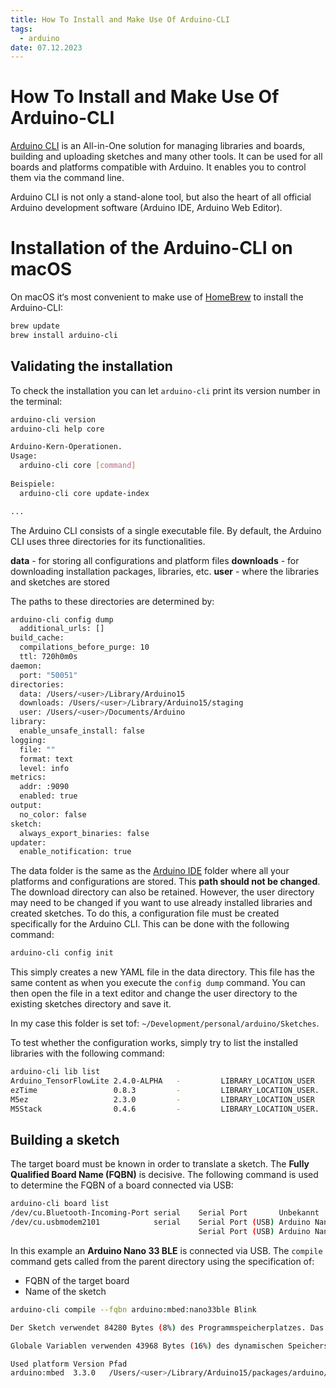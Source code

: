 ```yaml
---
title: How To Install and Make Use Of Arduino-CLI
tags:
  - arduino
date: 07.12.2023
---
```

# How To Install and Make Use Of Arduino-CLI

[Arduino CLI](https://arduino.github.io/arduino-cli/0.35/) is an All-in-One solution for managing libraries and boards, building and uploading sketches and many other tools. It can be used for all boards and platforms compatible with Arduino. It enables you to control them via the command line.

Arduino CLI is not only a stand-alone tool, but also the heart of all official Arduino development software (Arduino IDE, Arduino Web Editor). 

# Installation of the Arduino-CLI on macOS

On macOS it‘s most convenient to make use of [HomeBrew](https://brew.sh) to install the Arduino-CLI:

```bash
brew update
brew install arduino-cli
```

## Validating the installation

To check the installation you can let `arduino-cli` print its version number in the terminal:

```bash
arduino-cli version                                                              arduino-cli  Version: 0.34.2 Commit: 963c1a76 Datum: 2023-09-11T09:50:44Z
arduino-cli help core                                                            

Arduino-Kern-Operationen.
Usage:
  arduino-cli core [command]
  
Beispiele:
  arduino-cli core update-index

...

```

The Arduino CLI consists of a single executable file. By default, the Arduino CLI uses three directories for its functionalities.

**data** - for storing all configurations and platform files
**downloads** - for downloading installation packages, libraries, etc.
**user** - where the libraries and sketches are stored

The paths to these directories are determined by:

```bash
arduino-cli config dump                                                          board_manager:
  additional_urls: []
build_cache:
  compilations_before_purge: 10
  ttl: 720h0m0s
daemon:
  port: "50051"
directories:
  data: /Users/<user>/Library/Arduino15
  downloads: /Users/<user>/Library/Arduino15/staging
  user: /Users/<user>/Documents/Arduino
library:
  enable_unsafe_install: false
logging:
  file: ""
  format: text
  level: info
metrics:
  addr: :9090
  enabled: true
output:
  no_color: false
sketch:
  always_export_binaries: false
updater:
  enable_notification: true
```

The data folder is the same as the [Arduino IDE](https://www.arduino.cc/en/software) folder where all your platforms and configurations are stored. This **path should not be changed**. The download directory can also be retained. However, the user directory may need to be changed if you want to use already installed libraries and created sketches. To do this, a configuration file must be created specifically for the Arduino CLI. This can be done with the following command:

```bash
arduino-cli config init
```

This simply creates a new YAML file in the data directory. This file has the same content as when you execute the `config dump` command. You can then open the file in a text editor and change the user directory to the existing sketches directory and save it. 

In my case this folder is set tof:  `~/Development/personal/arduino/Sketches`. 

To test whether the configuration works, simply try to list the installed libraries with the following command:

```bash
arduino-cli lib list                                                             Name                   Installiert   Verfügbar Ort                Beschreibung   
Arduino_TensorFlowLite 2.4.0-ALPHA   -         LIBRARY_LOCATION_USER   -         
ezTime                 0.8.3         -         LIBRARY_LOCATION_USER.  -         
M5ez                   2.3.0         -         LIBRARY_LOCATION_USER   -       
M5Stack                0.4.6         -         LIBRARY_LOCATION_USER.  -
```

## Building a sketch

The target board must be known in order to translate a sketch. The **Fully Qualified Board Name (FQBN)** is decisive. The following command is used to determine the FQBN of a board connected via USB:

```bash
arduino-cli board list                                                           Port                            Protokoll Typ               Platinenname        FQBN                        Kern             
/dev/cu.Bluetooth-Incoming-Port serial    Serial Port       Unbekannt           
/dev/cu.usbmodem2101            serial    Serial Port (USB) Arduino Nano 33 BLE arduino:mbed:nano33ble      arduino:mbed     
                                          Serial Port (USB) Arduino Nano 33 BLE arduino:mbed_nano:nano33ble arduino:mbed_nano
```

In this example an **Arduino Nano 33 BLE** is connected via USB.
The `compile` command gets called from the parent directory using the specification of:

- FQBN of the target board
- Name of the sketch

```bash
arduino-cli compile --fqbn arduino:mbed:nano33ble Blink                         

Der Sketch verwendet 84280 Bytes (8%) des Programmspeicherplatzes. Das Maximum sind 983040 Bytes.

Globale Variablen verwenden 43968 Bytes (16%) des dynamischen Speichers, 218176 Bytes für lokale Variablen verbleiben. Das Maximum sind 262144 Bytes.

Used platform Version Pfad                                                      
arduino:mbed  3.3.0   /Users/<user>/Library/Arduino15/packages/arduino/hardware/mbed/3.3.0
```